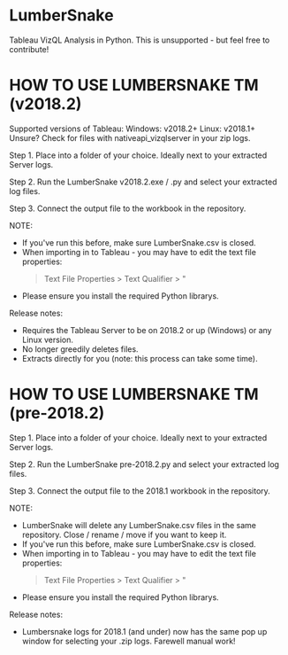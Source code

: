 # LumberSnake
Tableau VizQL Analysis in Python.
This is unsupported - but feel free to contribute! 

HOW TO USE LUMBERSNAKE TM (v2018.2)
=========================================
Supported versions of Tableau:
Windows: v2018.2+
Linux: v2018.1+
Unsure? Check for files with nativeapi_vizqlserver in your zip logs.

Step 1.
Place into a folder of your choice. Ideally next to your extracted Server logs.

Step 2.
Run the LumberSnake v2018.2.exe / .py and select your extracted log files. 

Step 3.
Connect the output file to the workbook in the repository.


NOTE:
- If you've run this before, make sure LumberSnake.csv is closed.
- When importing in to Tableau - you may have to edit the text file properties:
	> Text File Properties > Text Qualifier > "
- Please ensure you install the required Python librarys.

Release notes:
- Requires the Tableau Server to be on 2018.2 or up (Windows) or any Linux version.
- No longer greedily deletes files.
- Extracts directly for you (note: this process can take some time).


HOW TO USE LUMBERSNAKE TM (pre-2018.2)
=========================================

Step 1.
Place into a folder of your choice. Ideally next to your extracted Server logs.

Step 2.
Run the LumberSnake pre-2018.2.py and select your extracted log files. 

Step 3.
Connect the output file to the 2018.1 workbook in the repository.


NOTE:
- LumberSnake will delete any LumberSnake.csv files in the same repository. Close / rename / move if you want to keep it.
- If you've run this before, make sure LumberSnake.csv is closed.
- When importing in to Tableau - you may have to edit the text file properties:
	> Text File Properties > Text Qualifier > "
- Please ensure you install the required Python librarys.

Release notes:
- Lumbersnake logs for 2018.1 (and under) now has the same pop up window for selecting your .zip logs. Farewell manual work!
